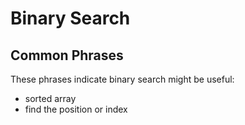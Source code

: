 # Binary Search

## Common Phrases

These phrases indicate binary search might be useful:

- sorted array
- find the position or index
